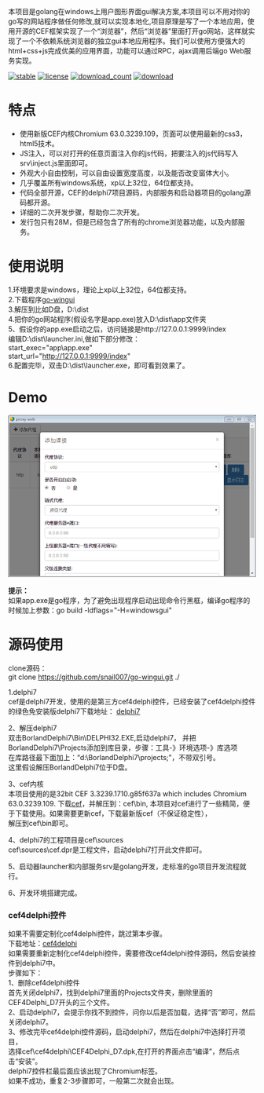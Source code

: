 本项目是golang在windows上用户图形界面gui解决方案,本项目可以不用对你的go写的网站程序做任何修改,就可以实现本地化,项目原理是写了一个本地应用，使用开源的CEF框架实现了一个“浏览器”，然后“浏览器”里面打开go网站，这样就实现了一个不依赖系统浏览器的独立gui本地应用程序。我们可以使用方便强大的html+css+js完成优美的应用界面，功能可以通过RPC，ajax调用后端go Web服务实现。

[![stable](https://img.shields.io/badge/stable-stable-green.svg)](https://github.com/snail007/go-wingui/) [![license](https://img.shields.io/github/license/snail007/go-wingui.svg?style=plastic)]() [![download_count](https://img.shields.io/github/downloads/snail007/go-wingui/total.svg?style=plastic)](https://github.com/snail007/go-wingui/releases) [![download](https://img.shields.io/github/release/snail007/go-wingui.svg?style=plastic)](https://github.com/snail007/go-wingui/releases) 

# 特点
- 使用新版CEF内核Chromium 63.0.3239.109，页面可以使用最新的css3，html5技术。
- JS注入，可以对打开的任意页面注入你的js代码，把要注入的js代码写入srv\inject.js里面即可。
- 外观大小自由控制，可以自由设置宽度高度，以及能否改变窗体大小。
- 几乎覆盖所有windows系统，xp以上32位，64位都支持。
- 代码全部开源，CEF的delphi7项目源码，内部服务和启动器项目的golang源码都开源。
- 详细的二次开发步骤，帮助你二次开发。
- 发行包只有28M，但是已经包含了所有的chrome浏览器功能，以及内部服务。

# 使用说明
1.环境要求是windows，理论上xp以上32位，64位都支持。  
2.下载程序[go-wingui](https://github.com/snail007/go-wingui/releases/tag/v2.0)  
3.解压到比如D盘，D:\dist  
4.把你的go网站程序(假设名字是app.exe)放入D:\dist\app文件夹  
5、假设你的app.exe启动之后，访问链接是http://127.0.0.1:9999/index  
编辑D:\dist\launcher.ini,做如下部分修改：  
start_exec="app\app.exe"  
start_url="http://127.0.0.1:9999/index"   
6.配置完毕，双击D:\dist\launcher.exe，即可看到效果了。  

# Demo
![demo](/docs/images/demo.png)

**提示：**  
如果app.exe是go程序，为了避免出现程序启动出现命令行黑框，编译go程序的时候加上参数：go build  -ldflags="-H=windowsgui"  

#  源码使用  
clone源码：  
git clone https://github.com/snail007/go-wingui.git ./   

1.delphi7  
cef是delphi7开发，使用的是第三方cef4delphi控件，已经安装了cef4delphi控件的绿色免安装版delphi7下载地址： [delphi7](https://github.com/snail007/go-wingui/releases/tag/BorlandDelphi7)   

2、解压delphi7  
双击BorlandDelphi7\Bin\DELPHI32.EXE,启动delphi7，
并把BorlandDelphi7\Projects添加到库目录，步骤：工具-》环境选项-》库选项  
在库路径最下面加上：“d:\BorlandDelphi7\projects;”，不带双引号。  
这里假设解压BorlandDelphi7位于D盘。  

3、cef内核  
本项目使用的是32bit CEF 3.3239.1710.g85f637a which includes Chromium 63.0.3239.109.
下载[cef](https://github.com/snail007/go-wingui/releases/tag/cef_3.3239.1710.g85f637a_Chromium-63.0.3239.109)，并解压到：cef\bin,
本项目对cef进行了一些精简，便于下载使用。如果需要更新cef，下载最新版cef（不保证稳定性），  
解压到cef\bin即可。  

4、delphi7的工程项目是cef\sources  
cef\sources\cef.dpr是工程文件，启动delphi7打开此文件即可。  

5、启动器launcher和内部服务srv是golang开发，走标准的go项目开发流程就行。  

6、开发环境搭建完成。  

### cef4delphi控件  
如果不需要定制化cef4delphi控件，跳过第本步骤。  
下载地址：[cef4delphi](https://github.com/snail007/go-wingui/releases/tag/CEF4Delphi)   
如果需要重新定制化cef4delphi控件，需要修改cef4delphi控件源码，然后安装控件到delphi7中。   
步骤如下：  
1、删除cef4delphi控件  
首先关闭delphi7，找到delphi7里面的Projects文件夹，删除里面的CEF4Delphi_D7开头的三个文件。  
2、启动delphi7，会提示你找不到控件，问你以后是否加载，选择“否”即可，然后关闭delphi7。  
3、修改完毕cef4delphi控件源码，启动delphi7，然后在delphi7中选择打开项目，  
选择cef\cef4delphi\CEF4Delphi_D7.dpk,在打开的界面点击“编译”，然后点击“安装”。  
delphi7控件栏最后面应该出现了Chromium标签。  
如果不成功，重复2-3步骤即可，一般第二次就会出现。  
